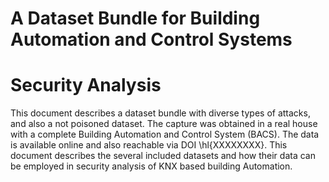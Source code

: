 # A Dataset Bundle for Building Automation and Control Systems
# Security Analysis

This document describes a dataset bundle with diverse types of attacks, and also a not poisoned dataset. The capture was obtained in a real house with a complete Building Automation and Control System (BACS). The data is available online and also reachable via DOI \hl{XXXXXXXX}. This document describes the several included datasets and how their data can be employed in security analysis of KNX based building Automation.

